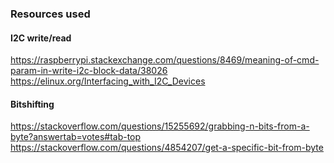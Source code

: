 ### Resources used

#### I2C write/read
https://raspberrypi.stackexchange.com/questions/8469/meaning-of-cmd-param-in-write-i2c-block-data/38026
https://elinux.org/Interfacing_with_I2C_Devices

#### Bitshifting
https://stackoverflow.com/questions/15255692/grabbing-n-bits-from-a-byte?answertab=votes#tab-top
https://stackoverflow.com/questions/4854207/get-a-specific-bit-from-byte